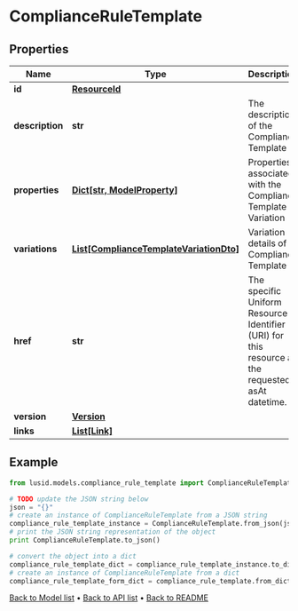 # ComplianceRuleTemplate


## Properties
Name | Type | Description | Notes
------------ | ------------- | ------------- | -------------
**id** | [**ResourceId**](ResourceId.md) |  | [optional] 
**description** | **str** | The description of the Compliance Template | [optional] 
**properties** | [**Dict[str, ModelProperty]**](ModelProperty.md) | Properties associated with the Compliance Template Variation | [optional] 
**variations** | [**List[ComplianceTemplateVariationDto]**](ComplianceTemplateVariationDto.md) | Variation details of a Compliance Template | [optional] 
**href** | **str** | The specific Uniform Resource Identifier (URI) for this resource at the requested asAt datetime. | [optional] 
**version** | [**Version**](Version.md) |  | [optional] 
**links** | [**List[Link]**](Link.md) |  | [optional] 

## Example

```python
from lusid.models.compliance_rule_template import ComplianceRuleTemplate

# TODO update the JSON string below
json = "{}"
# create an instance of ComplianceRuleTemplate from a JSON string
compliance_rule_template_instance = ComplianceRuleTemplate.from_json(json)
# print the JSON string representation of the object
print ComplianceRuleTemplate.to_json()

# convert the object into a dict
compliance_rule_template_dict = compliance_rule_template_instance.to_dict()
# create an instance of ComplianceRuleTemplate from a dict
compliance_rule_template_form_dict = compliance_rule_template.from_dict(compliance_rule_template_dict)
```
[Back to Model list](../README.md#documentation-for-models) &#8226; [Back to API list](../README.md#documentation-for-api-endpoints) &#8226; [Back to README](../README.md)


